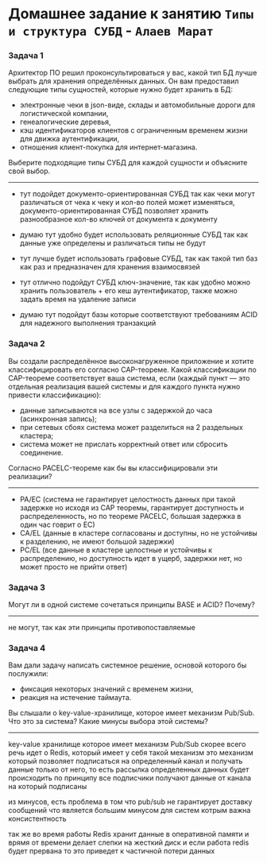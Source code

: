 # Домашнее задание к занятию `Типы и структура СУБД` - `Алаев Марат`


### Задача 1

Архитектор ПО решил проконсультироваться у вас, какой тип БД лучше выбрать для хранения определённых данных.
Он вам предоставил следующие типы сущностей, которые нужно будет хранить в БД:

- электронные чеки в json-виде,
склады и автомобильные дороги для логистической компании,
- генеалогические деревья,
- кэш идентификаторов клиентов с ограниченным временем жизни для движка аутентификации,
- отношения клиент-покупка для интернет-магазина.

Выберите подходящие типы СУБД для каждой сущности и объясните свой выбор.

___

- тут подойдет документо-ориентированная СУБД 
так как чеки могут различаться от чека к чеку 
и кол-во полей может изменяться, документо-ориентированная СУБД позволяет хранить разнообразное кол-во ключей от документа к документу


- думаю тут удобно будет использовать реляционные СУБД 
так как данные уже определены и различаться типы не будут


- тут лучше будет использовать графовые СУБД, так как такой тип баз как раз и предназначен для хранения взаимосвязей 


- тут отлично подойдут СУБД ключ-значение, так как удобно можно хранить пользователь + его кеш аутентификатор, также можно задать время на удаление записи


- думаю тут подойдут базы которые соответствуют требованиям ACID
для надежного выполнения транзакций


### Задача 2
Вы создали распределённое высоконагруженное приложение и хотите классифицировать его согласно CAP-теореме. Какой классификации по CAP-теореме соответствует ваша система, если (каждый пункт — это отдельная реализация вашей системы и для каждого пункта нужно привести классификацию):

- данные записываются на все узлы с задержкой до часа (асинхронная запись);
- при сетевых сбоях система может разделиться на 2 раздельных кластера;
- система может не прислать корректный ответ или сбросить соединение.

Согласно PACELC-теореме как бы вы классифицировали эти реализации?

___

- PA/EC (система не гарантирует целостность данных при такой задержке но исходя из CAP теоремы, гарантирует доступность и распределенность, но по теореме PACELC, большая задержка в один час говрит о EC) 
- CA/EL (данные в кластере согласованы и доступны, но не устойчивы к разделению, не имеют большой задержки)
- PC/EL (все данные в кластере целостные и устойчивы к распределению, но доступность идет в ущерб, задержки нет, но может просто не прийти ответ)





### Задача 3
Могут ли в одной системе сочетаться принципы BASE и ACID? Почему?

___

не могут, так как эти принципы противопоставляемые 


### Задача 4
Вам дали задачу написать системное решение, основой которого бы послужили:

- фиксация некоторых значений с временем жизни,
- реакция на истечение таймаута.

Вы слышали о key-value-хранилище, которое имеет механизм Pub/Sub. Что это за система? Какие минусы выбора этой системы?

___

key-value хранилище которое  имеет механизм Pub/Sub 
скорее всего речь идет о Redis, который имеет у себя такой механизм 
это механизм который позволяет подписаться на определенный канал и получать 
данные только от него, то есть рассылка определенных данных будет происходить по принципу все подписчики получают данные от канала на который подписаны 

из минусов, есть проблема в том что pub/sub не гарантирует доставку сообщений 
что является большим минусом для систем котрым важна консистентность

так же во время работы Redis хранит данные в оперативной памяти 
и врямя от времени делает слепки на жесткий диск 
и если работа redis будет прервана то это приведет к частичной потери данных 
